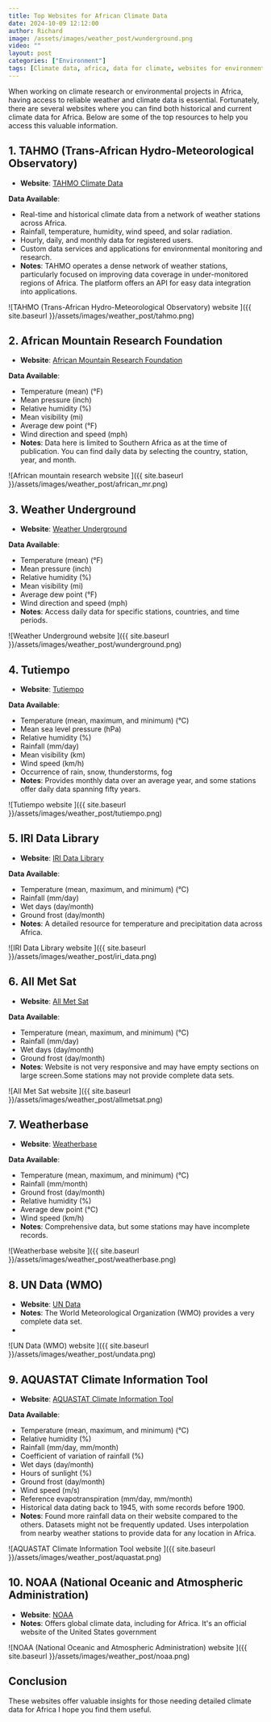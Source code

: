 ```yaml
---
title: Top Websites for African Climate Data
date: 2024-10-09 12:12:00
author: Richard
image: /assets/images/weather_post/wunderground.png
video: ""
layout: post
categories: ["Environment"]
tags: [Climate data, africa, data for climate, websites for environmental data, climate data in Africa]
---
```

When working on climate research or environmental projects in Africa, having access to reliable weather and climate data is essential. Fortunately, there are several websites where you can find both historical and current climate data for Africa. Below are some of the top resources to help you access this valuable information.

## 1. TAHMO (Trans-African Hydro-Meteorological Observatory)

- **Website**: [TAHMO Climate Data](https://tahmo.org/climate-data/)

**Data Available**:
- Real-time and historical climate data from a network of weather stations across Africa.
- Rainfall, temperature, humidity, wind speed, and solar radiation.
- Hourly, daily, and monthly data for registered users.
- Custom data services and applications for environmental monitoring and research.
- **Notes**: TAHMO operates a dense network of weather stations, particularly focused on improving data coverage in under-monitored regions of Africa. The platform offers an API for easy data integration into applications.

![TAHMO (Trans-African Hydro-Meteorological Observatory) website ]({{ site.baseurl }}/assets/images/weather_post/tahmo.png)
## 2. African Mountain Research Foundation

- **Website**: [African Mountain Research Foundation](https://www.africanmountainresearch.com/)

**Data Available**:
- Temperature (mean) (°F)
- Mean pressure (inch)
- Relative humidity (%)
- Mean visibility (mi)
- Average dew point (°F)
- Wind direction and speed (mph)
- **Notes**: Data here is limited to Southern Africa as at the time of publication. You can find daily data by selecting the country, station, year, and month.

![African mountain research website ]({{ site.baseurl }}/assets/images/weather_post/african_mr.png)
## 3. Weather Underground

- **Website**: [Weather Underground](https://www.wunderground.com/)

**Data Available**:
- Temperature (mean) (°F)
- Mean pressure (inch)
- Relative humidity (%)
- Mean visibility (mi)
- Average dew point (°F)
- Wind direction and speed (mph)
- **Notes**: Access daily data for specific stations, countries, and time periods.

![Weather Underground website ]({{ site.baseurl }}/assets/images/weather_post/wunderground.png)
## 4. Tutiempo

- **Website**: [Tutiempo](https://en.tutiempo.net/climate/africa.html)

**Data Available**:
- Temperature (mean, maximum, and minimum) (°C)
- Mean sea level pressure (hPa)
- Relative humidity (%)
- Rainfall (mm/day)
- Mean visibility (km)
- Wind speed (km/h)
- Occurrence of rain, snow, thunderstorms, fog
- **Notes**: Provides monthly data over an average year, and some stations offer daily data spanning fifty years.

![Tutiempo website ]({{ site.baseurl }}/assets/images/weather_post/tutiempo.png)

## 5. IRI Data Library

- **Website**: [IRI Data Library](http://iridl.ldeo.columbia.edu/)

**Data Available**:
- Temperature (mean, maximum, and minimum) (°C)
- Rainfall (mm/day)
- Wet days (day/month)
- Ground frost (day/month)
- **Notes**: A detailed resource for temperature and precipitation data across Africa.

![IRI Data Library website ]({{ site.baseurl }}/assets/images/weather_post/iri_data.png)
## 6. All Met Sat

- **Website**: [All Met Sat](http://fr.allmetsat.com/climat/afrique.php)

**Data Available**:
- Temperature (mean, maximum, and minimum) (°C)
- Rainfall (mm/day)
- Wet days (day/month)
- Ground frost (day/month)
- **Notes**: Website is not very responsive and may have empty sections on large screen.Some stations may not provide complete data sets.

![All Met Sat website ]({{ site.baseurl }}/assets/images/weather_post/allmetsat.png)
## 7. Weatherbase

- **Website**: [Weatherbase](http://www.weatherbase.com/weather/country.php3?r=AFR&refer=&regionname=Africa)

**Data Available**:
- Temperature (mean, maximum, and minimum) (°C)
- Rainfall (mm/month)
- Ground frost (day/month)
- Relative humidity (%)
- Average dew point (°C)
- Wind speed (km/h)
- **Notes**: Comprehensive data, but some stations may have incomplete records.


![Weatherbase website ]({{ site.baseurl }}/assets/images/weather_post/weatherbase.png)
## 8. UN Data (WMO)

- **Website**: [UN Data](http://data.un.org/Explorer.aspx?d=CLINO)
- **Notes**: The World Meteorological Organization (WMO) provides a very complete data set.
- 
![UN Data (WMO) website ]({{ site.baseurl }}/assets/images/weather_post/undata.png)

## 9. AQUASTAT Climate Information Tool

- **Website**: [AQUASTAT Climate Information Tool](http://www.fao.org/aquastat/en/climate-info-tool/)

**Data Available**:
- Temperature (mean, maximum, and minimum) (°C)
- Relative humidity (%)
- Rainfall (mm/day, mm/month)
- Coefficient of variation of rainfall (%)
- Wet days (day/month)
- Hours of sunlight (%)
- Ground frost (day/month)
- Wind speed (m/s)
- Reference evapotranspiration (mm/day, mm/month)
- Historical data dating back to 1945, with some records before 1900.
- **Notes**: Found more rainfall data on their website compared to the others. Datasets might not be frequently updated. Uses interpolation from nearby weather stations to provide data for any location in Africa.

![AQUASTAT Climate Information Tool website ]({{ site.baseurl }}/assets/images/weather_post/aquastat.png)
## 10. NOAA (National Oceanic and Atmospheric Administration)

- **Website**: [NOAA](https://www.noaa.gov/)
- **Notes**: Offers global climate data, including for Africa. It's an official website of the United States government

![NOAA (National Oceanic and Atmospheric Administration) website ]({{ site.baseurl }}/assets/images/weather_post/noaa.png)
## Conclusion

These websites offer valuable insights for those needing detailed climate data for Africa I hope you find them useful.
